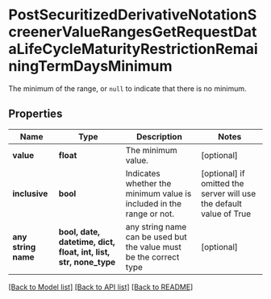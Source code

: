 # PostSecuritizedDerivativeNotationScreenerValueRangesGetRequestDataLifeCycleMaturityRestrictionRemainingTermDaysMinimum

The minimum of the range, or `null` to indicate that there is no minimum.

## Properties
Name | Type | Description | Notes
------------ | ------------- | ------------- | -------------
**value** | **float** | The minimum value. | [optional] 
**inclusive** | **bool** | Indicates whether the minimum value is included in the range or not. | [optional]  if omitted the server will use the default value of True
**any string name** | **bool, date, datetime, dict, float, int, list, str, none_type** | any string name can be used but the value must be the correct type | [optional]

[[Back to Model list]](../README.md#documentation-for-models) [[Back to API list]](../README.md#documentation-for-api-endpoints) [[Back to README]](../README.md)


